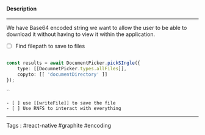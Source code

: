 #### Description
___
We have Base64 encoded string we want to allow the user to be able to download it without having to view it within the application.

- [ ] Find filepath to save to files 

```typescript

const results = await DocumentPicker.pickSIngle({
	type: [[DocumnetPicker.types.allFiles]],
	copyto: [[ 'documentDirectory' ]]
});

```

``



	- [ ] use [[writeFile]] to save the file  
	- [ ] Use RNFS to interact with everything 


___
Tags : #react-native #graphite #encoding 